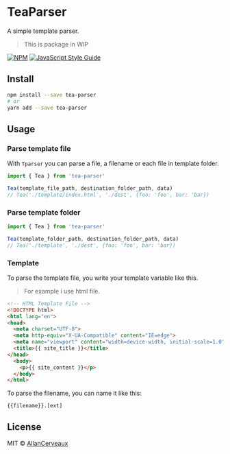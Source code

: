 # TeaParser

A simple template parser.

> This is package in WIP

[![NPM](https://img.shields.io/npm/v/teaparser.svg)](https://www.npmjs.com/package/teaparser) [![JavaScript Style Guide](https://img.shields.io/badge/code_style-standard-brightgreen.svg)](https://standardjs.com)


## Install

```bash
npm install --save tea-parser
# or
yarn add --save tea-parser
```

## Usage

### Parse template file

With `Tparser` you can parse a file, a filename or each file in template folder.

```javascript
import { Tea } from 'tea-parser'

Tea(template_file_path, destination_folder_path, data)
// Tea('./template/index.html', './dest', {foo: 'foo', bar: 'bar})
```


### Parse template folder

```javascript
import { Tea } from 'tea-parser'

Tea(template_folder_path, destination_folder_path, data)
// Tea('./template', './dest', {foo: 'foo', bar: 'bar})
```

### Template

To parse the template file, you write your template variable like this.

> For example i use html file.

```html
<!-- HTML Template File -->
<!DOCTYPE html>
<html lang="en">
<head>
  <meta charset="UTF-8">
  <meta http-equiv="X-UA-Compatible" content="IE=edge">
  <meta name="viewport" content="width=device-width, initial-scale=1.0">
  <title>{{ site_title }}</title>
</head>
  <body>
    <p>{{ site_content }}</p>
  </body>
</html>
```
To parse the filename, you can name it like this:

`{{filename}}.[ext]`

## License

MIT © [AllanCerveaux](https://github.com/AllanCerveaux)
